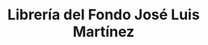 ---
title: "Librería del Fondo José Luis Martínez"
url: /guadalajara/libreria-del-fondo-jose-luis-martinez/
shop: libros
---